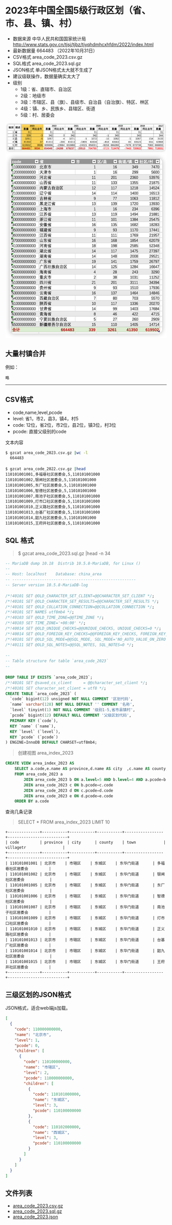 # 2023年中国全国5级行政区划（省、市、县、镇、村）

* 数据来源 中华人民共和国国家统计局 http://www.stats.gov.cn/tjsj/tjbz/tjyqhdmhcxhfdm/2022/index.html
* 最新数据量 664483 （2022年10月31日）
* CSV格式 area_code_2023.csv.gz
* SQL格式 area_code_2023.sql.gz
* JSON格式 单JSON格式太大就不生成了
* 建议级联操作，数据量确实太大了
* 级别
  * 1级：省、直辖市、自治区
  * 2级：地级市
  * 3级：市辖区、县（旗）、县级市、自治县（自治旗）、特区、林区
  * 4级：镇、乡、民族乡、县辖区、街道
  * 5级：村、居委会


![summary](summary2023.png "汇总")
![total](total2023.png "分省汇总")

## 大量村镇合并

例如：

`略`

----


## CSV格式

* code,name,level,pcode
* level: 省1，市2，县3，镇4，村5
* code: 12位，省2位，市2位，县2位，镇3位，村3位
* pcode: 直接父级别的code

文本内容

```bash
$ gzcat area_code_2023.csv.gz |wc -l
  664483

$ gzcat area_code_2022.csv.gz |head
110101001001,多福巷社区居委会,5,110101001000
110101001002,银闸社区居委会,5,110101001000
110101001005,东厂社区居委会,5,110101001000
110101001006,智德社区居委会,5,110101001000
110101001007,南池子社区居委会,5,110101001000
110101001009,灯市口社区居委会,5,110101001000
110101001010,正义路社区居委会,5,110101001000
110101001013,台基厂社区居委会,5,110101001000
110101001014,韶九社区居委会,5,110101001000
110101001015,王府井社区居委会,5,110101001000
```

## SQL 格式

> $ gzcat area_code_2023.sql.gz |head -n 34

```sql
-- MariaDB dump 10.18  Distrib 10.5.8-MariaDB, for Linux ()
--
-- Host: localhost    Database: china_area
-- ------------------------------------------------------
-- Server version 10.5.8-MariaDB-log

/*!40101 SET @OLD_CHARACTER_SET_CLIENT=@@CHARACTER_SET_CLIENT */;
/*!40101 SET @OLD_CHARACTER_SET_RESULTS=@@CHARACTER_SET_RESULTS */;
/*!40101 SET @OLD_COLLATION_CONNECTION=@@COLLATION_CONNECTION */;
/*!40101 SET NAMES utf8mb4 */;
/*!40103 SET @OLD_TIME_ZONE=@@TIME_ZONE */;
/*!40103 SET TIME_ZONE='+00:00' */;
/*!40014 SET @OLD_UNIQUE_CHECKS=@@UNIQUE_CHECKS, UNIQUE_CHECKS=0 */;
/*!40014 SET @OLD_FOREIGN_KEY_CHECKS=@@FOREIGN_KEY_CHECKS, FOREIGN_KEY_CHECKS=0 */;
/*!40101 SET @OLD_SQL_MODE=@@SQL_MODE, SQL_MODE='NO_AUTO_VALUE_ON_ZERO' */;
/*!40111 SET @OLD_SQL_NOTES=@@SQL_NOTES, SQL_NOTES=0 */;

--
-- Table structure for table `area_code_2023`
--

DROP TABLE IF EXISTS `area_code_2023`;
/*!40101 SET @saved_cs_client     = @@character_set_client */;
/*!40101 SET character_set_client = utf8 */;
CREATE TABLE `area_code_2023` (
  `code` bigint(12) unsigned NOT NULL COMMENT '区划代码',
  `name` varchar(128) NOT NULL DEFAULT '' COMMENT '名称',
  `level` tinyint(1) NOT NULL COMMENT '级别1-5,省市县镇村',
  `pcode` bigint(12) DEFAULT NULL COMMENT '父级区划代码',
  PRIMARY KEY (`code`),
  KEY `name` (`name`),
  KEY `level` (`level`),
  KEY `pcode` (`pcode`)
) ENGINE=InnoDB DEFAULT CHARSET=utf8mb4;

```

> 创建视图 area_index_2023

```sql
CREATE VIEW area_index_2023 AS
    SELECT a.code,e.name AS province,d.name AS city  ,c.name AS county,b.name AS town,a.name AS villagetr
    FROM area_code_2023 a
        JOIN area_code_2023 b ON a.level=5 AND b.level=4 AND a.pcode=b.code
        JOIN area_code_2023 c ON b.pcode=c.code
        JOIN area_code_2023 d ON c.pcode=d.code
        JOIN area_code_2023 e ON d.pcode=e.code
    ORDER BY a.code
```

查询几条记录

> SELECT * FROM area_index_2023 LIMIT 10

```text
+--------------+-----------+-----------+-----------+-----------------+--------------------------+
| code         | province  | city      | county    | town            | villagetr                |
+--------------+-----------+-----------+-----------+-----------------+--------------------------+
| 110101001001 | 北京市    | 市辖区    | 东城区    | 东华门街道      | 多福巷社区居委会         |
| 110101001002 | 北京市    | 市辖区    | 东城区    | 东华门街道      | 银闸社区居委会           |
| 110101001005 | 北京市    | 市辖区    | 东城区    | 东华门街道      | 东厂社区居委会           |
| 110101001006 | 北京市    | 市辖区    | 东城区    | 东华门街道      | 智德社区居委会           |
| 110101001007 | 北京市    | 市辖区    | 东城区    | 东华门街道      | 南池子社区居委会         |
| 110101001009 | 北京市    | 市辖区    | 东城区    | 东华门街道      | 灯市口社区居委会         |
| 110101001010 | 北京市    | 市辖区    | 东城区    | 东华门街道      | 正义路社区居委会         |
| 110101001013 | 北京市    | 市辖区    | 东城区    | 东华门街道      | 台基厂社区居委会         |
| 110101001014 | 北京市    | 市辖区    | 东城区    | 东华门街道      | 韶九社区居委会           |
| 110101001015 | 北京市    | 市辖区    | 东城区    | 东华门街道      | 王府井社区居委会         |
+--------------+-----------+-----------+-----------+-----------------+--------------------------+
```

## 三级区划的JSON格式

JSON格式，适合web端js加载。


```json
[
  {
    "code": 110000000000,
    "name": "北京市",
    "level": 1,
    "pcode": 0,
    "children": [
      {
        "code": 110100000000,
        "name": "市辖区",
        "level": 2,
        "pcode": 110000000000,
        "children": [
          {
            "code": 110101000000,
            "name": "东城区",
            "level": 3,
            "pcode": 110100000000
          },
          {
            "code": 110102000000,
            "name": "西城区",
            "level": 3,
            "pcode": 110100000000
          }
        ]
      }
    ]
  }
]
```

## 文件列表

- [area_code_2023.csv.gz](area_code_2023.csv.gz)
- [area_code_2023.sql.gz](area_code_2023.sql.gz)
- [area_code_2023.json](area_code_2023.json)